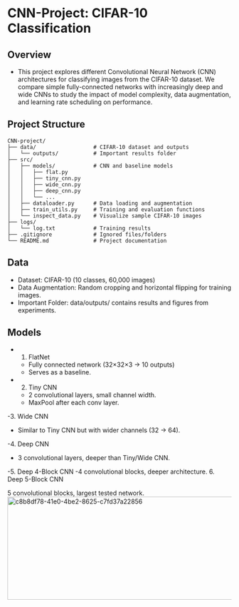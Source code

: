 # CNN-Project: CIFAR-10 Classification

## Overview

- This project explores different Convolutional Neural Network (CNN) architectures for classifying images from the CIFAR-10 dataset. We compare simple fully-connected networks with increasingly deep and wide CNNs to study the impact of model complexity, data augmentation, and learning rate scheduling on performance.

## Project Structure
```
CNN-project/
├── data/                  # CIFAR-10 dataset and outputs
│   └── outputs/           # Important results folder
├── src/
│   ├── models/            # CNN and baseline models
│   │   ├── flat.py
│   │   ├── tiny_cnn.py
│   │   ├── wide_cnn.py
│   │   ├── deep_cnn.py
│   │   └── ...
│   ├── dataloader.py      # Data loading and augmentation
│   ├── train_utils.py     # Training and evaluation functions
│   └── inspect_data.py    # Visualize sample CIFAR-10 images
├── logs/
│   └── log.txt            # Training results
├── .gitignore             # Ignored files/folders
└── README.md              # Project documentation
```
## Data

- Dataset: CIFAR-10 (10 classes, 60,000 images)
- Data Augmentation: Random cropping and horizontal flipping for training images.
- Important Folder: data/outputs/ contains results and figures from experiments.

## Models
- 1. FlatNet
  - Fully connected network (32×32×3 → 10 outputs)
  - Serves as a baseline.

- 2. Tiny CNN
  - 2 convolutional layers, small channel width.
  - MaxPool after each conv layer.

-3. Wide CNN
  - Similar to Tiny CNN but with wider channels (32 → 64).

-4. Deep CNN
  - 3 convolutional layers, deeper than Tiny/Wide CNN.

-5. Deep 4-Block CNN
  -4 convolutional blocks, deeper architecture.
6. Deep 5-Block CNN

5 convolutional blocks, largest tested network.<img width="707" height="231" alt="c8b8df78-41e0-4be2-8625-c7fd37a22856" src="https://github.com/user-attachments/assets/4889cdc6-55b2-46ce-b89e-b3ba652d864c" />
